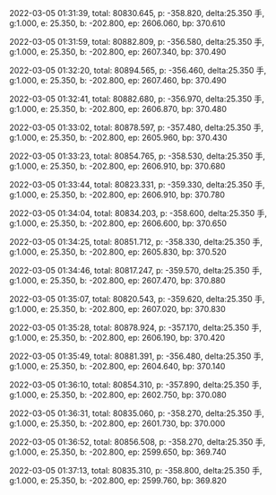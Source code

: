 2022-03-05 01:31:39, total: 80830.645, p: -358.820, delta:25.350 手, g:1.000, e: 25.350, b: -202.800, ep: 2606.060, bp: 370.610

2022-03-05 01:31:59, total: 80882.809, p: -356.580, delta:25.350 手, g:1.000, e: 25.350, b: -202.800, ep: 2607.340, bp: 370.490

2022-03-05 01:32:20, total: 80894.565, p: -356.460, delta:25.350 手, g:1.000, e: 25.350, b: -202.800, ep: 2607.460, bp: 370.490

2022-03-05 01:32:41, total: 80882.680, p: -356.970, delta:25.350 手, g:1.000, e: 25.350, b: -202.800, ep: 2606.870, bp: 370.480

2022-03-05 01:33:02, total: 80878.597, p: -357.480, delta:25.350 手, g:1.000, e: 25.350, b: -202.800, ep: 2605.960, bp: 370.430

2022-03-05 01:33:23, total: 80854.765, p: -358.530, delta:25.350 手, g:1.000, e: 25.350, b: -202.800, ep: 2606.910, bp: 370.680

2022-03-05 01:33:44, total: 80823.331, p: -359.330, delta:25.350 手, g:1.000, e: 25.350, b: -202.800, ep: 2606.910, bp: 370.780

2022-03-05 01:34:04, total: 80834.203, p: -358.600, delta:25.350 手, g:1.000, e: 25.350, b: -202.800, ep: 2606.600, bp: 370.650

2022-03-05 01:34:25, total: 80851.712, p: -358.330, delta:25.350 手, g:1.000, e: 25.350, b: -202.800, ep: 2605.830, bp: 370.520

2022-03-05 01:34:46, total: 80817.247, p: -359.570, delta:25.350 手, g:1.000, e: 25.350, b: -202.800, ep: 2607.470, bp: 370.880

2022-03-05 01:35:07, total: 80820.543, p: -359.620, delta:25.350 手, g:1.000, e: 25.350, b: -202.800, ep: 2607.020, bp: 370.830

2022-03-05 01:35:28, total: 80878.924, p: -357.170, delta:25.350 手, g:1.000, e: 25.350, b: -202.800, ep: 2606.190, bp: 370.420

2022-03-05 01:35:49, total: 80881.391, p: -356.480, delta:25.350 手, g:1.000, e: 25.350, b: -202.800, ep: 2604.640, bp: 370.140

2022-03-05 01:36:10, total: 80854.310, p: -357.890, delta:25.350 手, g:1.000, e: 25.350, b: -202.800, ep: 2602.750, bp: 370.080

2022-03-05 01:36:31, total: 80835.060, p: -358.270, delta:25.350 手, g:1.000, e: 25.350, b: -202.800, ep: 2601.730, bp: 370.000

2022-03-05 01:36:52, total: 80856.508, p: -358.270, delta:25.350 手, g:1.000, e: 25.350, b: -202.800, ep: 2599.650, bp: 369.740

2022-03-05 01:37:13, total: 80835.310, p: -358.800, delta:25.350 手, g:1.000, e: 25.350, b: -202.800, ep: 2599.760, bp: 369.820